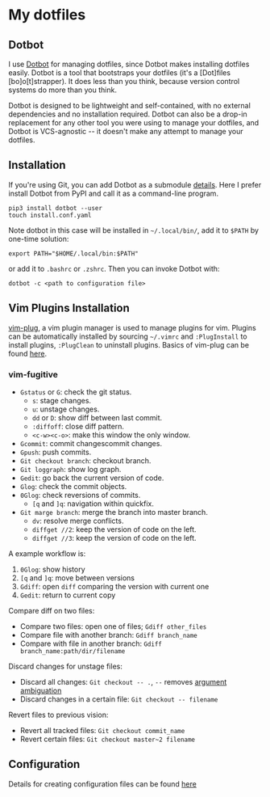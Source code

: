 # My dotfiles 


## Dotbot
I use [Dotbot](https://github.com/anishathalye/dotbot) for managing dotfiles,
since Dotbot makes installing dotfiles easily. Dotbot is a tool that bootstraps
your dotfiles (it's a [Dot]files [bo]o[t]strapper). It does less than you think,
because version control systems do more than you think.

Dotbot is designed to be lightweight and self-contained, with no external
dependencies and no installation required. Dotbot can also be a drop-in
replacement for any other tool you were using to manage your dotfiles, and
Dotbot is VCS-agnostic -- it doesn't make any attempt to manage your dotfiles.


## Installation
If you're using Git, you can add Dotbot as a submodule 
[details](.https://github.com/anishathalye/dotbot#integrate-with-existing-dotfiles).
Here I prefer install Dotbot from PyPI and call it as a command-line program.
```shell
pip3 install dotbot --user
touch install.conf.yaml
```

Note dotbot in this case will be installed in `~/.local/bin/`, add it to `$PATH`
by one-time solution:
```shell
export PATH="$HOME/.local/bin:$PATH"
```
or add it to `.bashrc` or `.zshrc`. Then you can invoke Dotbot with:
```shell
dotbot -c <path to configuration file>
```

## Vim Plugins Installation
[vim-plug](https://github.com/junegunn/vim-plug), a vim plugin manager is used
to manage plugins for vim. Plugins can be automatically installed by sourcing
`~/.vimrc` and `:PlugInstall` to install plugins, `:PlugClean` to uninstall
plugins. Basics of vim-plug can be found [here](https://github.com/junegunn/vim-plug/wiki/tutorial).

### vim-fugitive
- `Gstatus` or `G`: check the git status. 
    - `s`: stage changes.
    - `u`: unstage changes.
    - `dd` or `D`: show diff between last commit.
    - `:diffoff`: close diff pattern.
    - `<c-w><c-o>`: make this window the only window.
- `Gcommit`: commit changescommit changes.
- `Gpush`: push commits.
- `Git checkout branch`: checkout branch.
- `Git loggraph`: show log graph.
- `Gedit`: go back the current version of code.
- `Glog`: check the commit objects.
- `0Glog`: check reversions of commits. 
    - `[q` and `]q`: navigation within quickfix.
- `Git marge branch`: merge the branch into master branch.
    - `dv`: resolve merge conflicts.
    - `diffget //2`: keep the version of code on the left.
    - `diffget //3`: keep the version of code on the left.

A example workflow is:

1. `0Glog`: show history
2. `[q` and `]q`: move between versions
3. `Gdiff`: open `diff` comparing the version with current one
4. `Gedit`: return to current copy


Compare diff on two files:

- Compare two files: open one of files; `Gdiff other_files`
- Compare file with another branch: `Gdiff branch_name`
- Compare with file in another branch: `Gdiff branch_name:path/dir/filename`


Discard changes for unstage files:
- Discard all changes: `Git checkout -- .`, `--` removes 
[argument ambiguation](https://git-scm.com/docs/git-checkout#_argument_disambiguation)
- Discard changes in a certain file: `Git checkout -- filename`


Revert files to previous vision:
- Revert all tracked files: `Git checkout commit_name`
- Revert certain files: `Git checkout master~2 filename`


## Configuration
Details for creating configuration files can be found 
[here](https://github.com/anishathalye/dotbot/tree/f5e019105ec5a70a71d5afa78dc44baa0e87b721#configuration)
